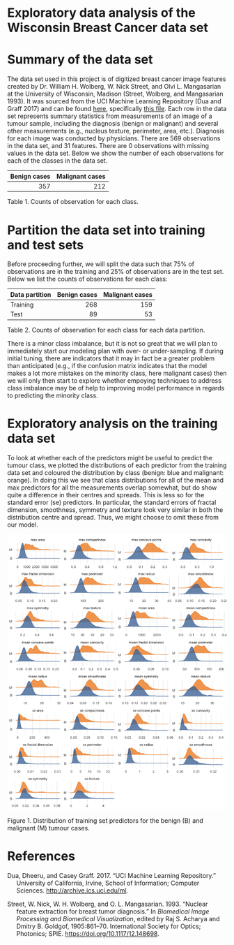 Exploratory data analysis of the Wisconsin Breast Cancer data set
================

# Summary of the data set

The data set used in this project is of digitized breast cancer image
features created by Dr. William H. Wolberg, W. Nick Street, and Olvi L.
Mangasarian at the University of Wisconsin, Madison (Street, Wolberg,
and Mangasarian 1993). It was sourced from the UCI Machine Learning
Repository (Dua and Graff 2017) and can be found
[here](https://archive.ics.uci.edu/ml/datasets/Breast+Cancer+Wisconsin+\(Diagnostic\)),
specifically [this
file](http://mlr.cs.umass.edu/ml/machine-learning-databases/breast-cancer-wisconsin/wdbc.data).
Each row in the data set represents summary statistics from measurements
of an image of a tumour sample, including the diagnosis (benign or
malignant) and several other measurements (e.g., nucleus texture,
perimeter, area, etc.). Diagnosis for each image was conducted by
physicians. There are 569 observations in the data set, and 31 features.
There are 0 observations with missing values in the data set. Below we
show the number of each observations for each of the classes in the data
set.

| Benign cases | Malignant cases |
| -----------: | --------------: |
|          357 |             212 |

Table 1. Counts of observation for each class.

# Partition the data set into training and test sets

Before proceeding further, we will split the data such that 75% of
observations are in the training and 25% of observations are in the test
set. Below we list the counts of observations for each class:

| Data partition | Benign cases | Malignant cases |
| :------------- | -----------: | --------------: |
| Training       |          268 |             159 |
| Test           |           89 |              53 |

Table 2. Counts of observation for each class for each data partition.

There is a minor class imbalance, but it is not so great that we will
plan to immediately start our modeling plan with over- or
under-sampling. If during initial tuning, there are indicators that it
may in fact be a greater problem than anticipated (e.g., if the
confusion matrix indicates that the model makes a lot more mistakes on
the minority class, here malignant cases) then we will only then start
to explore whether empoying techniques to address class imbalance may be
of help to improving model performance in regards to predicting the
minority class.

# Exploratory analysis on the training data set

To look at whether each of the predictors might be useful to predict the
tumour class, we plotted the distributions of each predictor from the
training data set and coloured the distribution by class (benign: blue
and malignant: orange). In doing this we see that class distributions
for all of the mean and max predictors for all the measurements overlap
somewhat, but do show quite a difference in their centres and spreads.
This is less so for the standard error (se) predictors. In particular,
the standard errors of fractal dimension, smoothness, symmetry and
texture look very similar in both the distribution centre and spread.
Thus, we might choose to omit these from our model.

![](breast_cancer_eda_files/figure-gfm/predictor%20distributions-1.png)<!-- -->

Figure 1. Distribution of training set predictors for the benign (B) and
malignant (M) tumour cases.

# References

<div id="refs" class="references hanging-indent">

<div id="ref-Dua2019">

Dua, Dheeru, and Casey Graff. 2017. “UCI Machine Learning Repository.”
University of California, Irvine, School of Information; Computer
Sciences. <http://archive.ics.uci.edu/ml>.

</div>

<div id="ref-Streetetal">

Street, W. Nick, W. H. Wolberg, and O. L. Mangasarian. 1993. “Nuclear
feature extraction for breast tumor diagnosis.” In *Biomedical Image
Processing and Biomedical Visualization*, edited by Raj S. Acharya and
Dmitry B. Goldgof, 1905:861–70. International Society for Optics;
Photonics; SPIE. <https://doi.org/10.1117/12.148698>.

</div>

</div>
